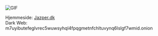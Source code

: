 <img align="center" alt="GIF" src="https://i.pinimg.com/originals/e4/26/70/e426702edf874b181aced1e2fa5c6cde.gif" />  

Hjemmeside: [Jazper.dk](https://jazper.dk)  
Dark Web: m7uyibutefeglvrec5wuwsyhql4fpqgmetnfchltuvynq6lslgf7wmid.onion
